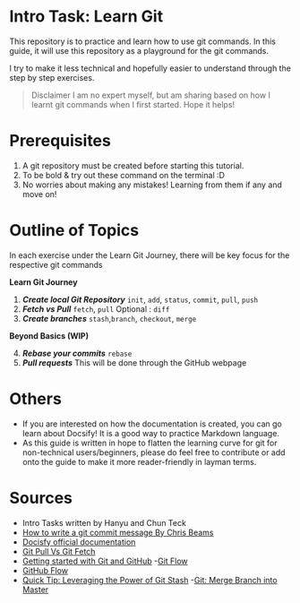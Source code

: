 # Intro Task: Learn Git
This repository is to practice and learn how to use git commands. In this guide, it will use this repository as a playground for the git commands. 

I try to make it less technical and hopefully easier to understand through the step by step exercises.

>Disclaimer
I am no expert myself, but am sharing based on how I learnt git commands when I first started. Hope it helps!

# Prerequisites
1. A git repository must be created before starting this tutorial.
2. To be bold & try out these command on the terminal :D
3. No worries about making any mistakes! Learning from them if any and move on!


# Outline of Topics
In each exercise under the Learn Git Journey, there will be key focus for the respective git commands

**Learn Git Journey**
1. _**Create local Git Repository**_
    `init`, `add`, `status`, `commit`, `pull`, `push`
2. _**Fetch vs Pull**_
    `fetch`, `pull`
    Optional : `diff`
3. _**Create branches**_
    `stash`,`branch`, `checkout`, `merge`

**Beyond Basics (WIP)**

 4. _**Rebase your commits**_
    `rebase`
 5. _**Pull requests**_
    This will be done through the GitHub webpage


# Others
- If you are interested on how the documentation is created, you can go learn about Docsify! It is a good way to practice Markdown language.
- As this guide is written in hope to flatten the learning curve for git for non-technical users/beginners, please do feel free to contribute or add onto the guide to make it more reader-friendly in layman terms.

# Sources
- Intro Tasks written by Hanyu and Chun Teck
- [How to write a git commit message By Chris Beams](https://chris.beams.io/posts/git-commit/)
- [Docisfy official documentation](https://docsify.js.org/#/)
- [Git Pull Vs Git Fetch](https://www.freecodecamp.org/news/git-fetch-vs-pull/)
- [Getting started with Git and GitHub](https://help.github.com/en/github/using-git/getting-started-with-git-and-github)
-[Git Flow](https://nvie.com/posts/a-successful-git-branching-model/) 
- [GitHub Flow](https://guides.github.com/introduction/flow/)
- [Quick Tip: Leveraging the Power of Git Stash](https://code.tutsplus.com/tutorials/quick-tip-leveraging-the-power-of-git-stash--cms-22988)
-[Git: Merge Branch into Master](https://stackabuse.com/git-merge-branch-into-master/)